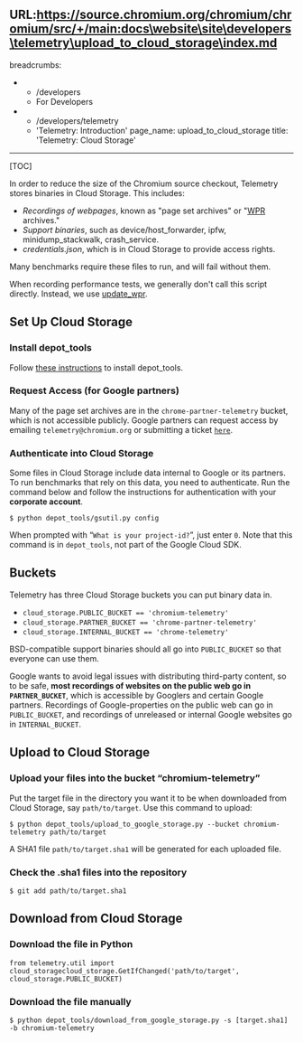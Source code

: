 URL:https://source.chromium.org/chromium/chromium/src/+/main:docs\website\site\developers\telemetry\upload_to_cloud_storage\index.md
---
breadcrumbs:
- - /developers
  - For Developers
- - /developers/telemetry
  - 'Telemetry: Introduction'
page_name: upload_to_cloud_storage
title: 'Telemetry: Cloud Storage'
---

[TOC]

In order to reduce the size of the Chromium source checkout, Telemetry stores
binaries in Cloud Storage. This includes:

*   *Recordings of webpages*, known as "page set archives" or
            "[WPR](https://github.com/chromium/web-page-replay) archives."
*   *Support binaries*, such as device/host_forwarder, ipfw,
            minidump_stackwalk, crash_service.
*   *credentials.json*, which is in Cloud Storage to provide access
            rights.

Many benchmarks require these files to run, and will fail without them.

When recording performance tests, we generally don't call this script directly.
Instead, we use [update_wpr](https://source.chromium.org/chromium/chromium/src/+/main:tools/perf/recording_benchmarks.md).


## Set Up Cloud Storage

### Install depot_tools

Follow [these instructions](/developers/how-tos/install-depot-tools) to install
depot_tools.

### Request Access (for Google partners)

Many of the page set archives are in the `chrome-partner-telemetry` bucket,
which is not accessible publicly. Google partners can request access by emailing
`telemetry@chromium.org` or submitting a ticket [`here`](https://bugs.chromium.org/p/chromium/issues/entry?template=Chromium+Perf+Test+Data%2C+Resource+or+Access+Request).



### Authenticate into Cloud Storage

Some files in Cloud Storage include data internal to Google or its partners. To
run benchmarks that rely on this data, you need to authenticate. Run the command
below and follow the instructions for authentication with your **corporate
account**.

```none
$ python depot_tools/gsutil.py config
```

When prompted with “`What is your project-id?`”, just enter `0`. Note that this
command is in `depot_tools`, not part of the Google Cloud SDK.

## Buckets

Telemetry has three Cloud Storage buckets you can put binary data in.

*   `cloud_storage.PUBLIC_BUCKET == 'chromium-telemetry'`
*   `cloud_storage.PARTNER_BUCKET == 'chrome-partner-telemetry'`
*   `cloud_storage.INTERNAL_BUCKET == 'chrome-telemetry'`

BSD-compatible support binaries should all go into `PUBLIC_BUCKET` so that
everyone can use them.

Google wants to avoid legal issues with distributing third-party content, so to
be safe, **most recordings of websites on the public web go in
`PARTNER_BUCKET`**, which is accessible by Googlers and certain Google partners.
Recordings of Google-properties on the public web can go in `PUBLIC_BUCKET`, and
recordings of unreleased or internal Google websites go in `INTERNAL_BUCKET`.

## Upload to Cloud Storage

### Upload your files into the bucket “chromium-telemetry”

Put the target file in the directory you want it to be when downloaded from
Cloud Storage, say `path/to/target`. Use this command to upload:

```none
$ python depot_tools/upload_to_google_storage.py --bucket chromium-telemetry path/to/target
```

A SHA1 file `path/to/target.sha1` will be generated for each uploaded file.

### Check the .sha1 files into the repository

```none
$ git add path/to/target.sha1
```

## Download from Cloud Storage

### Download the file in Python

```none
from telemetry.util import cloud_storagecloud_storage.GetIfChanged('path/to/target', cloud_storage.PUBLIC_BUCKET)
```

### Download the file manually

```none
$ python depot_tools/download_from_google_storage.py -s [target.sha1] -b chromium-telemetry
```
